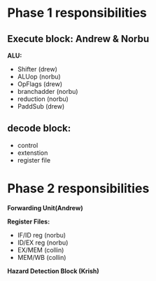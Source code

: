 # Phase 1 responsibilities

## Execute block: Andrew & Norbu

**ALU:**
- Shifter (drew)
- ALUop (norbu)
- OpFlags (drew)
- branchadder (norbu)
- reduction (norbu)
- PaddSub (drew)

## decode block:
- control
- extenstion
- register file


# Phase 2 responsibilities

**Forwarding Unit(Andrew)**

**Register Files:**
 - IF/ID reg (norbu)
 - ID/EX reg (norbu)
 - EX/MEM (collin)
 - MEM/WB (collin)

**Hazard Detection Block (Krish)**





  
  
  
